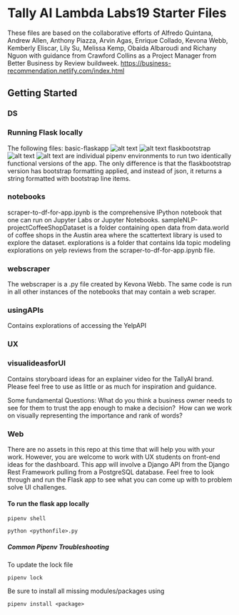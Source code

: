 # Tally AI Lambda Labs19 Starter Files 

These files are based on the collaborative efforts of Alfredo Quintana, Andrew Allen, Anthony Piazza, Arvin Agas, Enrique Collado, Kevona Webb, Kemberly Eliscar, Lily Su, Melissa Kemp, Obaida Albaroudi and Richany Nguon with guidance from Crawford Collins as a Project Manager from Better Business by Review buildweek. https://business-recommendation.netlify.com/index.html

## Getting Started 

### DS
### Running Flask locally
The following files:
basic-flaskapp
![alt text](https://i.ibb.co/YjDjP6s/01.png)
![alt text](https://i.ibb.co/t2LHj43/02.png)
flaskbootstrap
![alt text](https://i.ibb.co/gMyQZPs/03.png)
![alt text](https://i.ibb.co/5YrhxKF/04.png)
are individual pipenv environments to run two identically functional versions of the app. The only difference is that the flaskbootstrap version has bootstrap formatting applied, and instead of json, it returns a string formatted with bootstrap line items. 
### notebooks
scraper-to-df-for-app.ipynb is the comprehensive IPython notebook that one can run on Jupyter Labs or Jupyter Notebooks. 
sampleNLP-projectCoffeeShopDataset is a folder containing open data from data.world of coffee shops in the Austin area where the scattertext library is used to explore the dataset.
explorations is a folder that contains lda topic modeling explorations on yelp reviews from the scraper-to-df-for-app.ipynb file. 
### webscraper
The webscraper is a .py file created by Kevona Webb. The same code is run in all other instances of the notebooks that may contain a web scraper. 
### usingAPIs
Contains explorations of accessing the YelpAPI

### UX
### visualideasforUI
Contains storyboard ideas for an explainer video for the TallyAI brand. Please feel free to use as little or as much for inspiration and guidance.

Some fundamental Questions: 
What do you think a business owner needs to see for them to trust the app enough to make a decision? 
How can we work on visually representing the importance and rank of words?

### Web
There are no assets in this repo at this time that will help you with your work. However, you are welcome to work with UX students on front-end ideas for the dashboard. 
This app will involve a Django API from the Django Rest Framework pulling from a PostgreSQL database. 
Feel free to look through and run the Flask app to see what you can come up with to problem solve UI challenges. 



#### To run the flask app locally
```
pipenv shell
```
```
python <pythonfile>.py
```

##### Common Pipenv Troubleshooting

To update the lock file

```
pipenv lock
```

Be sure to install all missing modules/packages using

```
pipenv install <package>
```

